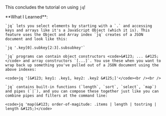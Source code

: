 <script>
import Alert from "$components/Alert.svelte";
import Execute from "$components/Execute.svelte";
</script>

This concludes the tutorial on using `jq`!

<Alert>
	**What I Learned**:

    `jq` lets you select elements by starting with a `.` and accessing keys and arrays like it's a JavaScript Object (which it is). This feature uses the Object and Array index `jq` creates of a JSON document and look like this:

    `jq '.key[0].subkey[2:3].subsubkey'`

    `jq` programs can contain object constructors <code>&#123; ... &#125;</code> and array constructors `[...]`. You use these when you want to wrap back up something you've pulled out of a JSON document using the above indexes:

    <code>jq '[&#123; key1: .key1, key2: .key2 &#125;]'</code><br /><br />

    `jq` contains built-in functions (`length`, `sort`, `select`, `map`) and pipes (`|`), and you can compose these together just like you can combine pipes and filters at the command line:

    <code>jq 'map(&#123; order-of-magitude: .items | length | tostring | length &#125;)</code>

</Alert>
